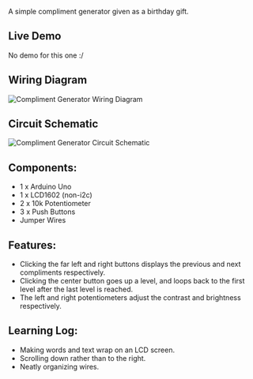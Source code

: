A simple compliment generator given as a birthday gift.

## Live Demo
No demo for this one :/

## Wiring Diagram

![Compliment Generator Wiring Diagram](https://github.com/MFarabi619/Arduino/assets/54924158/b11b80ba-1369-4acb-bfb7-859643ca787b)

## Circuit Schematic

![Compliment Generator Circuit Schematic](https://github.com/MFarabi619/Arduino/assets/54924158/4a378ebb-a2d0-4793-aada-bd80b3c0035e)

## Components:
- 1 x Arduino Uno
- 1 x LCD1602 (non-i2c)
- 2 x 10k Potentiometer
- 3 x Push Buttons
- Jumper Wires

## Features:
- Clicking the far left and right buttons displays the previous and next compliments respectively.
- Clicking the center button goes up a level, and loops back to the first level after the last level is reached.
- The left and right potentiometers adjust the contrast and brightness respectively.

## Learning Log:
- Making words and text wrap on an LCD screen.
- Scrolling down rather than to the right.
- Neatly organizing wires.
